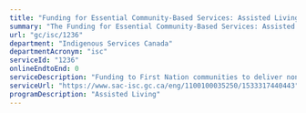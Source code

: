 ```yaml
---
title: "Funding for Essential Community-Based Services: Assisted Living"
summary: "The Funding for Essential Community-Based Services: Assisted Living service from Indigenous Services Canada is not available end-to-end online, according to the GC Service Inventory."
url: "gc/isc/1236"
department: "Indigenous Services Canada"
departmentAcronym: "isc"
serviceId: "1236"
onlineEndtoEnd: 0
serviceDescription: "Funding to First Nation communities to deliver non-medical home care, adult foster care and institutional care services to eligible low-income residents of reserves. ISC also provides assisted living funding directly to First Nation individuals in the Yukon territory."
serviceUrl: "https://www.sac-isc.gc.ca/eng/1100100035250/1533317440443"
programDescription: "Assisted Living"
---
```

